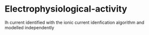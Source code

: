 # Electrophysiological-activity
Ih current identified with the ionic current idenfication algorithm and modelled independently

